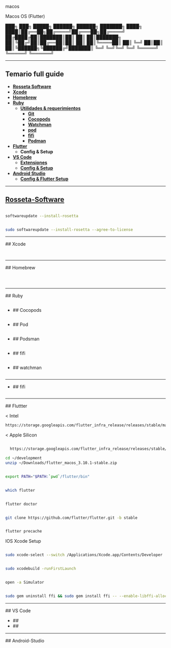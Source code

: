 macos

Macos OS (Flutter)

███╗ ███╗ █████╗ ██████╗ ██████╗ ███████╗
████╗ ████║██╔══██╗██╔════╝██╔═══██╗██╔════╝
██╔████╔██║███████║██║ ██║ ██║███████╗
██║╚██╔╝██║██╔══██║██║ ██║ ██║╚════██║
██║ ╚═╝ ██║██║ ██║╚██████╗╚██████╔╝███████║
╚═╝ ╚═╝╚═╝ ╚═╝ ╚═════╝ ╚═════╝ ╚══════╝

---

## **Temario full guide**

- [**Rosseta Software**](1)
- [**Xcode**](#Xcode)
- [**Homebrew**](#Homebrew)
- [**Ruby**](#Ruby)
  - [**Utilidades & requerimientos**](#table-of-contents)
    - [**Git**](#Git)
    - [**Cocopods**](#Cocopods)
    - [**Watchman**](#Watchman)
    - [**pod**](#pod)
    - [**fifi**](#fifi)
    - [**Podman**](#Podman)
- [**Flutter**](#Flutter)
  - **Config & Setup**
- [**VS Code**](#VS-Code)
  - [**Extensiones**](#table-of-contents)
  - [**Config & Setup**](#table-of-contents)
- [**Android Studio**](#Android-Studio)
  - [**Config & Flutter Setup**](#Config-&-Flutter-Setup)

---

## **[Rosseta-Software](1)**

```bash

softwareupdate --install-rosetta

```


```bash

sudo softwareupdate --install-rosetta --agree-to-license

```


--------------------------------------
<div id='2' />
## Xcode



```bash


```

```bash


```


--------------------------------------
<div id='3' />
## Homebrew


```bash


```

```bash


```

```bash


```


--------------------------------------
<div id='4' />
## Ruby

```bash


```

* <div id='id4.1' />
  ## Cocopods

  ```bash


  ```

* <div id='id4.1' />
  ## Pod

  ```bash


  ```

* <div id='id4.1' />
  ## Podsman


  ```bash


  ```

* <div id='id4.1' />
  ## fifi


  ```bash


  ```
 
* <div id='id4.1' />
  ## watchman

  ```bash


  ```

--------------------------------------
* <div id='id4.1' />
  ## fifi

  ```bash


  ```



--------------------------------------
<div id='id5' />
## Fluttter


< Intel

```bash
https://storage.googleapis.com/flutter_infra_release/releases/stable/macos/flutter_macos_3.10.1-stable.zip

```

< Apple Silicon

```bash

  https://storage.googleapis.com/flutter_infra_release/releases/stable/macos/flutter_macos_arm64_3.10.1-stable.zip
```

```bash
cd ~/development
unzip ~/Downloads/flutter_macos_3.10.1-stable.zip


```





```bash

export PATH="$PATH:`pwd`/flutter/bin"


```



```bash

which flutter

```




```bash

flutter doctor

```





```bash

git clone https://github.com/flutter/flutter.git -b stable

```




```bash

flutter precache

```


IOS Xcode  Setup 


```bash

sudo xcode-select --switch /Applications/Xcode.app/Contents/Developer

```


```bash

sudo xcodebuild -runFirstLaunch

```





```bash

open -a Simulator


```






```bash

sudo gem uninstall ffi && sudo gem install ffi -- --enable-libffi-alloc


```

--------------------------------------
<div id='id6' />
## VS Code 

* <div id='id6.1' />
  ##

* <div id='id6.2' />
  ##


--------------------------------------
<div id='id7' />
## Android-Studio
